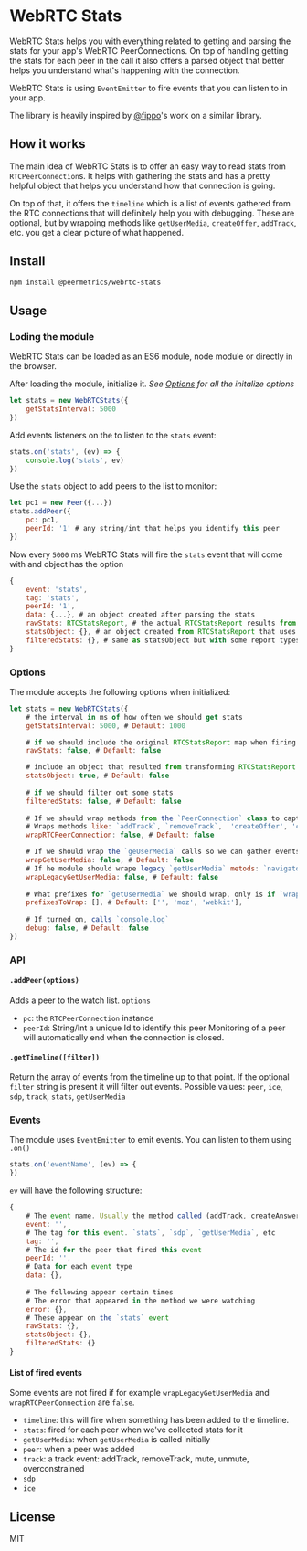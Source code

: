 # WebRTC Stats

WebRTC Stats helps you with everything related to getting and parsing the stats for your app's WebRTC PeerConnections.
On top of handling getting the stats for each peer in the call it also offers a parsed object that better helps you understand what's happening with the connection.

WebRTC Stats is using `EventEmitter` to fire events that you can listen to in your app.

The library is heavily inspired by [@fippo](https://github.com/fippo)'s work on a similar library.

## How it works

The main idea of WebRTC Stats is to offer an easy way to read stats from `RTCPeerConnection`s. It helps with gathering the stats and has a pretty helpful object that helps you understand how that connection is going.

On top of that, it offers the `timeline` which is a list of events gathered from the RTC connections that will definitely help you with debugging. These are optional, but by wrapping methods like `getUserMedia`, `createOffer`, `addTrack`, etc. you get a clear picture of what happened.

## Install
```sh
npm install @peermetrics/webrtc-stats
```

## Usage
### Loding the module
WebRTC Stats can be loaded as an ES6 module, node module or directly in the browser.

After loading the module, initialize it. 
*See [Options](#options) for all the initalize options*
```js
let stats = new WebRTCStats({
    getStatsInterval: 5000
})
```
Add events listeners on the to listen to the `stats` event:
```js
stats.on('stats', (ev) => {
    console.log('stats', ev)
})
```
Use the `stats` object to add peers to the list to monitor:
```js
let pc1 = new Peer({...})
stats.addPeer({
    pc: pc1,
    peerId: '1' # any string/int that helps you identify this peer
})
```
Now every `5000` ms  WebRTC Stats will fire the `stats` event that will come with and object has the option
```js
{
    event: 'stats',
    tag: 'stats',
    peerId: '1',
    data: {...}, # an object created after parsing the stats
    rawStats: RTCStatsReport, # the actual RTCStatsReport results from `getStats()`
    statsObject: {}, # an object created from RTCStatsReport that uses the `id` for each report as a key
    filteredStats: {}, # same as statsObject but with some report types filtered out (eg: `codec`, `certificate`)
}
```

### Options
The module accepts the following options when initialized:
```js
let stats = new WebRTCStats({
    # the interval in ms of how often we should get stats
    getStatsInterval: 5000, # Default: 1000

    # if we should include the original RTCStatsReport map when firing the `stats` event
    rawStats: false, # Default: false

    # include an object that resulted from transforming RTCStatsReport into an oject (`report.id` as the key)
    statsObject: true, # Default: false
    
    # if we should filter out some stats
    filteredStats: false, # Default: false
    
    # If we should wrap methods from the `PeerConnection` class to capture events in the timeline. 
    # Wraps methods like: `addTrack`, `removeTrack`,  'createOffer', 'createAnswer', etc
    wrapRTCPeerConnection: false, # Default: false

    # If we should wrap the `geUserMedia` calls so we can gather events when the methods is called or success/error
    wrapGetUserMedia: false, # Default: false
    # If he module should wrape legacy `getUserMedia` metods: `navigator.getUserMedia`, `navigator.mozGetUserMedia`, navigator.webkitGetUserMedia
    wrapLegacyGetUserMedia: false, # Default: false
    
    # What prefixes for `getUserMedia` we should wrap, only is if `wrapLegacyGetUserMedia` is true
    prefixesToWrap: [], # Default: ['', 'moz', 'webkit'],
    
    # If turned on, calls `console.log`
    debug: false, # Default: false
})
```

### API
#### `.addPeer(options)`
Adds a peer to the watch list.
`options`

  - `pc`: the `RTCPeerConnection` instance
  - `peerId`: String/Int a unique Id to identify this peer
Monitoring of a peer will automatically end when the connection is closed.

#### `.getTimeline([filter])`
Return the array of events from the timeline up to that point.
If the optional `filter` string is present it will filter out events. Possible values: `peer`, `ice`, `sdp`, `track`, `stats`, `getUserMedia`

### Events
The module uses `EventEmitter` to emit events. You can listen to them using `.on()`
```js
stats.on('eventName', (ev) => {
})
```
`ev` will have the following structure:

```js
{
    # The event name. Usually the method called (addTrack, createAnswer)
    event: '', 
    # The tag for this event. `stats`, `sdp`, `getUserMedia`, etc
    tag: '',
    # The id for the peer that fired this event
    peerId: '',
    # Data for each event type
    data: {},
    
    # The following appear certain times
    # The error that appeared in the method we were watching
    error: {},
    # These appear on the `stats` event
    rawStats: {},
    statsObject: {},
    filteredStats: {}
}
```

#### List of fired events
Some events are not fired if for example `wrapLegacyGetUserMedia` and `wrapRTCPeerConnection` are `false`.
- `timeline`: this will fire when something has been added to the timeline. 
- `stats`: fired for each peer when we've collected stats for it
- `getUserMedia`: when `getUserMedia` is called initially
- `peer`: when a peer was added
- `track`: a track event: addTrack, removeTrack, mute, unmute, overconstrained
- `sdp`
- `ice`

## License
MIT
